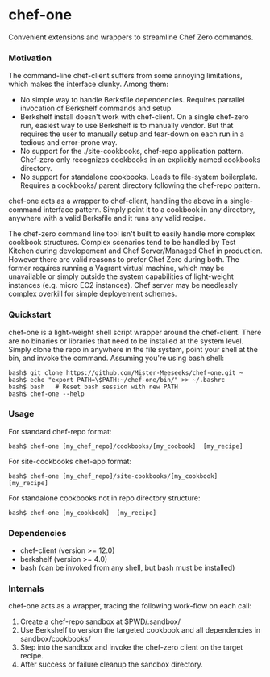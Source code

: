 # chef-one
Convenient extensions and wrappers to streamline Chef Zero commands.

### Motivation

The command-line chef-client suffers from some annoying limitations, which makes the interface clunky. Among them:

* No simple way to handle Berksfile dependencies. Requires parrallel invocation of Berkshelf commands and setup.
* Berkshelf install doesn't work with chef-client. On a single chef-zero run, easiest way to use Berkshelf is to manually vendor. But that requires the user to manually setup and tear-down on each run in a tedious and error-prone way.  
* No support for the ./site-cookbooks, chef-repo application pattern. Chef-zero only recognizes cookbooks in an explicitly
named cookbooks directory.
* No support for standalone cookbooks. Leads to file-system boilerplate. Requires a cookbooks/ parent directory following the chef-repo pattern.

chef-one acts as a wrapper to chef-client, handling the above in a single-command interface pattern. Simply point it to a 
cookbook in any directory, anywhere with a valid Berksfile and it runs any valid recipe.

The chef-zero command line tool isn't built to easily handle more complex cookbook structures. Complex scenarios tend to be
handled by Test Kitchen during developement and Chef Server/Managed Chef in production. However there are valid reasons to 
prefer Chef Zero during both. The former requires running a Vagrant virtual machine, which may be unavailable or simply 
outside the system capabilities of light-weight instances (e.g. micro EC2 instances). Chef server may be needlessly complex
overkill for simple deployement schemes.

### Quickstart

chef-one is a light-weight shell script wrapper around the chef-client. There are no binaries or libraries that need to be
installed at the system level. Simply clone the repo in anywhere in the file system, point your shell at the bin, and invoke the command. Assuming you're using bash shell:

```
bash$ git clone https://github.com/Mister-Meeseeks/chef-one.git ~
bash$ echo "export PATH=\$PATH:~/chef-one/bin/" >> ~/.bashrc
bash$ bash   # Reset bash session with new PATH
bash$ chef-one --help
```

### Usage

For standard chef-repo format:

    bash$ chef-one [my_chef_repo]/cookbooks/[my_coobook]  [my_recipe]

For site-cookbooks chef-app format:

    bash$ chef-one [my_chef_repo]/site-cookbooks/[my_cookbook]  [my_recipe]

For standalone cookbooks not in repo directory structure:

    bash$ chef-one [my_cookbook]  [my_recipe]

### Dependencies

* chef-client (version >= 12.0)
* berkshelf (version >= 4.0)
* bash (can be invoked from any shell, but bash must be installed)

### Internals

chef-one acts as a wrapper, tracing the following work-flow on each call:

1. Create a chef-repo sandbox at $PWD/.sandbox/
2. Use Berkshelf to version the targeted cookbook and all dependencies in sandbox/cookbooks/
3. Step into the sandbox and invoke the chef-zero client on the target recipe.
4. After success or failure cleanup the sandbox directory.
